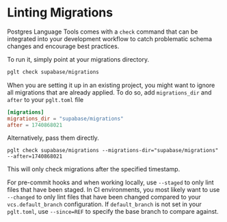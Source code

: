 # Linting Migrations

Postgres Language Tools comes with a `check` command that can be integrated into your development workflow to catch problematic schema changes and encourage best practices.

To run it, simply point at your migrations directory.

```sh
pglt check supabase/migrations
```

When you are setting it up in an existing project, you might want to ignore all migrations that are already applied. To do so, add `migrations_dir` and `after` to your `pglt.toml` file


```toml
[migrations]
migrations_dir = "supabase/migrations"
after = 1740868021
```

Alternatively, pass them directly.

```
pglt check supabase/migrations --migrations-dir="supabase/migrations" --after=1740868021
```

This will only check migrations after the specified timestamp.

For pre-commit hooks and when working locally, use `--staged` to only lint files that have been staged. In CI environments, you most likely want to use `--changed` to only lint files that have been changed compared to your `vcs.default_branch` configuration. If `default_branch` is not set in your `pglt.toml`, use `--since=REF` to specify the base branch to compare against.

